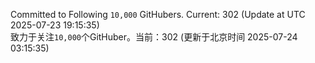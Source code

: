 Committed to Following `10,000` GitHubers. Current: <!-- FOLLOWING_COUNT -->302<!-- FOLLOWING_COUNT --> (Update at UTC <!-- LAST_UPDATED -->2025-07-23 19:15:35<!-- LAST_UPDATED -->)<br>
致力于关注`10,000`个GitHuber。当前：<!-- FOLLOWING_COUNT -->302<!-- FOLLOWING_COUNT --> (更新于北京时间 <!-- LAST_UPDATED_CST -->2025-07-24 03:15:35<!-- LAST_UPDATED_CST -->)
